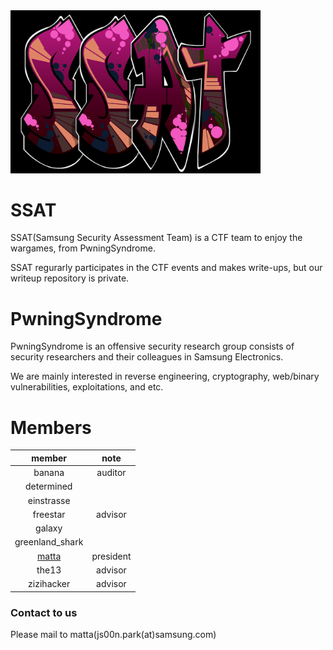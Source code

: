<img src="ssat.png" width=400>

# SSAT 

SSAT(Samsung Security Assessment Team) is a CTF team to enjoy the wargames, from PwningSyndrome.

SSAT regurarly participates in the CTF events and makes write-ups, but our writeup repository is private.

# PwningSyndrome

PwningSyndrome is an offensive security research group consists of security researchers and their colleagues in Samsung Electronics.

We are mainly interested in reverse engineering, cryptography, web/binary vulnerabilities, exploitations, and etc.

# Members

| member       | note    |
|:------------:|:-------:|
| banana       | auditor |
| determined   |         |
| einstrasse   |         |
| freestar     | advisor |
| galaxy       |         |
| greenland_shark|         |
| [matta](https://me.matta.kr) | president |
| the13        | advisor |
| zizihacker   | advisor |



### Contact to us

Please mail to matta(js00n.park(at)samsung.com)
